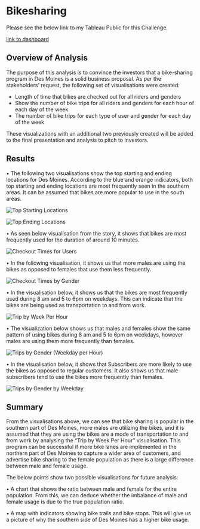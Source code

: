 # Bikesharing

Please see the below link to my Tableau Public for this Challenge.

[link to dashboard](https://public.tableau.com/app/profile/nicole1190/viz/Challenge14_16325325409710/Story)

## Overview of Analysis

The purpose of this analysis is to convince the investors that a bike-sharing program in Des Moines is a solid business proposal. As per the stakeholders’ request, the following set of visualisations were created:
* Length of time that bikes are checked out for all riders and genders
* Show the number of bike trips for all riders and genders for each hour of each day of the week
* The number of bike trips for each type of user and gender for each day of the week

These visualizations with an additional two previously created will be added to the final presentation and analysis to pitch to investors.

## Results

•	The following two visualisations show the top starting and ending locations for Des Moines. According to the blue and orange indicators, both top starting and ending locations are most frequently seen in the southern areas. It can be assumed that bikes are more popular to use in the south areas.

![Top Starting Locations](https://github.com/nyoung246/bikesharing/blob/main/Resources/Top%20Starting%20Locations.PNG)

![Top Ending Locations](https://github.com/nyoung246/bikesharing/blob/main/Resources/Top%20Ending%20Locations.PNG)

•	As seen below visualisation from the story, it shows that bikes are most frequently used for the duration of around 10 minutes.

![Checkout Times for Users](https://github.com/nyoung246/bikesharing/blob/main/Resources/Checkout%20Times%20for%20Users.PNG)

•	In the following visualisation, it shows us that more males are using the bikes as opposed to females that use them less frequently.

![Checkout Times by Gender](https://github.com/nyoung246/bikesharing/blob/main/Resources/Checkout%20Times%20by%20Gender.PNG)

•	In the visualisation below, it shows us that the bikes are most frequently used during 8 am and 5 to 6pm on weekdays. This can indicate that the bikes are being used as transportation to and from work.

![Trip by Week Per Hour](https://github.com/nyoung246/bikesharing/blob/main/Resources/Trip%20by%20Week%20Per%20Hour.PNG)

•	The visualization below shows us that males and females show the same pattern of using bikes during 8 am and 5 to 6pm on weekdays, however males are using them more frequently than females.

![Trips by Gender (Weekday per Hour)](https://github.com/nyoung246/bikesharing/blob/main/Resources/Trips%20by%20Gender%20(Weekday%20per%20Hour).PNG)

•	In the visualisation below, it shows that Subscribers are more likely to use the bikes as opposed to regular customers. It also shows us that male subscribers tend to use the bikes more frequently than females.

![ Trips by Gender by Weekday](https://github.com/nyoung246/bikesharing/blob/main/Resources/Trips%20by%20Gender%20by%20Weekday.PNG)

## Summary

From the visualisations above, we can see that bike sharing is popular in the southern part of Des Moines, more males are utilizing the bikes, and it is assumed that they are using the bikes are a mode of transportation to and from work by analysing the “Trip by Week Per Hour” visualisation. This program can be successful if more bike lanes are implemented in the northern part of Des Moines to capture a wider area of customers, and advertise bike sharing to the female population as there is a large difference between male and female usage.

The below points show two possible visualisations for future analysis:

•	A chart that shows the ratio between male and female for the entire population. From this, we can deduce whether the imbalance of male and female usage is due to the true population ratio.

•	A map with indicators showing bike trails and bike stops. This will give us a picture of why the southern side of Des Moines has a higher bike usage.
